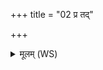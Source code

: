 +++
title = "02 प्र तद्"

+++
<details><summary>मूलम् (WS)</summary>

प्र तद् वोचेदमृतं न विद्वान् गन्धर्वो धाम परमं गुहा यत् ।  
त्रीणि पदा निहिता गुहास्य यस्तानि वेद स पितुष्पितासत् ॥ २ ॥
</details>
